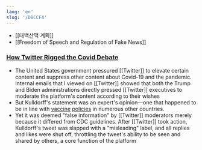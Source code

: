 ```yaml
---
lang: 'en'
slug: '/D8CCF4'
---
```


- [[태백산맥 계획]]
- [[Freedom of Speech and Regulation of Fake News]]

### [How Twitter Rigged the Covid Debate](https://www.thefp.com/p/how-twitter-rigged-the-covid-debate)

- The United States government pressured [[Twitter]] to elevate certain content and suppress other content about Covid-19 and the pandemic. Internal emails that I viewed on [[Twitter]] showed that both the Trump and Biden administrations directly pressed [[Twitter]] executives to moderate the platform's content according to their wishes
- But Kulldorff's statement was an expert's opinion—one that happened to be in line with [vaccine](https://sst.dk/en/English/Corona-eng/Vaccination-against-covid-19) [policies](https://www.fhi.no/en/id/vaccines/coronavirus-immunisation-programme/coronavirus-vaccine/) in numerous other countries.
- Yet it was deemed "false information" by [[Twitter]] moderators merely because it differed from CDC guidelines. After [[Twitter]] took action, Kulldorff's tweet was slapped with a "misleading" label, and all replies and likes were shut off, throttling the tweet's ability to be seen and shared by others, a core function of the platform
